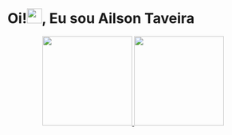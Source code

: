 <h1 align="left">Oi!<img src="https://raw.githubusercontent.com/kaueMarques/kaueMarques/master/hi.gif"" height="30px">, Eu sou Ailson Taveira</h1>
<div align="center">  
  <a href="https://github.com/ailson-etec">
    <img height="180em" src="https://github-readme-stats.vercel.app/api?username=ailson-etec&show_icons=true&theme=midnight-purple&include_all_commits=true&count_private=true"/>
<img height="180em" src="https://github-readme-stats.vercel.app/api/top-langs/?username=ailson-etec&layout=compact&langs_count=7&theme=midnight-purple"/>
   </div>
